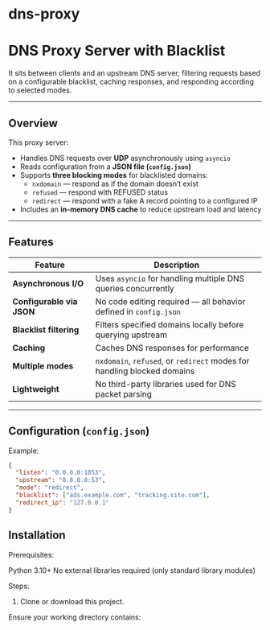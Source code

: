 # dns-proxy

# DNS Proxy Server with Blacklist
 
It sits between clients and an upstream DNS server, filtering requests based on a configurable blacklist, caching responses, and responding according to selected modes.

---

## Overview

This proxy server:
- Handles DNS requests over **UDP** asynchronously using `asyncio`
- Reads configuration from a **JSON file (`config.json`)**
- Supports **three blocking modes** for blacklisted domains:
  - `nxdomain` — respond as if the domain doesn’t exist  
  - `refused` — respond with REFUSED status  
  - `redirect` — respond with a fake A record pointing to a configured IP
- Includes an **in-memory DNS cache** to reduce upstream load and latency

---

## Features

| Feature | Description |
|----------|-------------|
| **Asynchronous I/O** | Uses `asyncio` for handling multiple DNS queries concurrently |
| **Configurable via JSON** | No code editing required — all behavior defined in `config.json` |
| **Blacklist filtering** | Filters specified domains locally before querying upstream |
| **Caching** | Caches DNS responses for performance |
| **Multiple modes** | `nxdomain`, `refused`, or `redirect` modes for handling blocked domains |
| **Lightweight** | No third-party libraries used for DNS packet parsing |

---

## Configuration (`config.json`)

Example:

```json
{
  "listen": "0.0.0.0:1053",
  "upstream": "8.8.8.8:53",
  "mode": "redirect",
  "blacklist": ["ads.example.com", "tracking.site.com"],
  "redirect_ip": "127.0.0.1"
}
```

## Installation

Prerequisites:

Python 3.10+
No external libraries required (only standard library modules)

Steps:

1) Clone or download this project.
  
Ensure your working directory contains:
